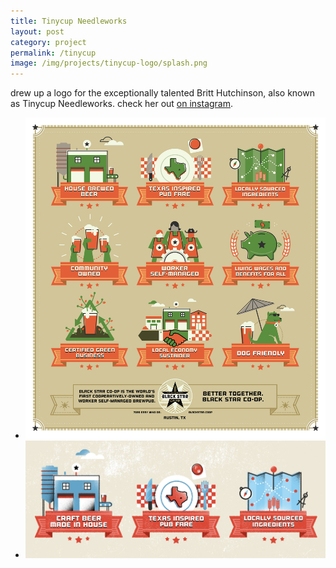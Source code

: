 ```yaml
---
title: Tinycup Needleworks
layout: post
category: project
permalink: /tinycup
image: /img/projects/tinycup-logo/splash.png
---
```


<div class='desc fixed'>
	<p>drew up a logo for the exceptionally talented Britt Hutchinson, also known as Tinycup Needleworks. check her out <a href='https://www.instagram.com/tinycup_/'>on instagram</a>.</p>
</div>


<ul class='img-column'>
 	<li><img src='/img/projects/black-star-coop/full.jpg' alt='bsc-1'/></li>
 	<li><img src='/img/projects/black-star-coop/01.jpg' alt='bsc-2'/></li>
 </ul>